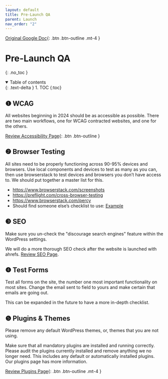 ```yaml
---
layout: default
title: Pre-Launch QA
parent: Launch
nav_order: "2"
---
```

[Original Google Doc](https://docs.google.com/document/d/1lOaxrz1EfKkC85CwM-lomJPM6_Ql08I5OlhMYoI7zdU/edit#heading=h.n15qgywbg022){: .btn .btn-outline .mt-4 }

# Pre-Launch QA
{: .no_toc }

<details open markdown="block">
  <summary>
    Table of contents
  </summary>
  {: .text-delta }
1. TOC
{:toc}
</details>

## ❶ WCAG

All websites beginning in 2024 should be as accessible as possible. There are two main workflows, one for WCAG contracted websites, and one for the others. 

[Review Accessibility Page](/docs/processes/accessibility.html){: .btn .btn-outline }

## ❷ Browser Testing

All sites need to be properly functioning across 90-95% devices and browsers. Use local components and devices to test as many as you can, then use browserstack to test devices and browsers you don’t have access to. We should put together a master list for this. 

* <https://www.browserstack.com/screenshots>
* <https://preflight.com/cross-browser-testing>
* <https://www.browserstack.com/percy>
* Should find someone else’s checklist to use: [Example](https://www.gov.uk/service-manual/technology/designing-for-different-browsers-and-devices)

## ❸ SEO

Make sure you un-check the "discourage search engines" feature within the WordPress settings. 

We will do a more thorough SEO check after the website is launched with ahrefs. [Review SEO Page](/docs/processes/seo.html).

## ❹ Test Forms

Test all forms on the site, the number one most important functionality on most sites. Change the email sent to field to yours and make certain that emails are going out. 

This can be expanded in the future to have a more in-depth checklist.

## ❺ Plugins & Themes

Please remove any default WordPress themes, or, themes that you are not using. 

Make sure that all mandatory plugins are installed and running correctly. Please audit the plugins currently installed and remove anything we no longer need. This includes any default or automatically installed plugins. Our plugins page has more information.

[Review Plugins Page](/docs/processes/plugins.html){: .btn .btn-outline .mt-4 }
